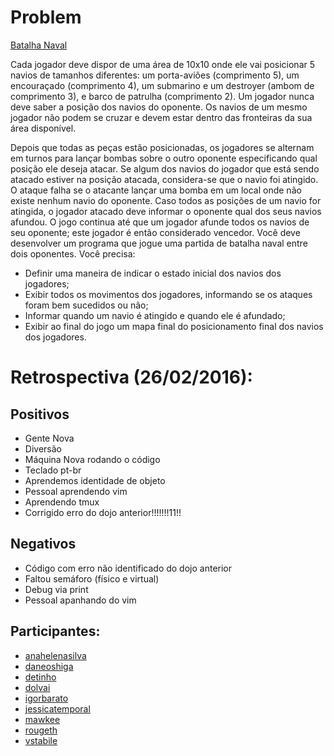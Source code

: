 Problem
=======
[Batalha Naval](http://dojopuzzles.com/problemas/exibe/batalha-naval/)

Cada jogador deve dispor de uma área de 10x10 onde ele vai posicionar 5 navios de tamanhos
diferentes: um porta-aviões (comprimento 5), um encouraçado (comprimento 4), um submarino e um
destroyer (ambom de comprimento 3), e barco de patrulha (comprimento 2). Um jogador nunca deve
saber a posição dos navios do oponente. Os navios de um mesmo jogador não podem se cruzar e devem
estar dentro das fronteiras da sua área disponível.

Depois que todas as peças estão posicionadas, os jogadores se alternam em turnos para lançar bombas
sobre o outro oponente especificando qual posição ele deseja atacar. Se algum dos navios do jogador
que está sendo atacado estiver na posição atacada, considera-se que o navio foi atingido. O ataque
falha se o atacante lançar uma bomba em um local onde não existe nenhum navio do oponente.
Caso todos as posições de um navio for atingida, o jogador atacado deve informar o oponente qual
dos seus navios afundou. O jogo continua até que um jogador afunde todos os navios de seu oponente;
este jogador é então considerado vencedor.
Você deve desenvolver um programa que jogue uma partida de batalha naval entre dois oponentes. Você
precisa:

* Definir uma maneira de indicar o estado inicial dos navios dos jogadores;
* Exibir todos os movimentos dos jogadores, informando se os ataques foram bem sucedidos ou não;
* Informar quando um navio é atingido e quando ele é afundado;
* Exibir ao final do jogo um mapa final do posicionamento final dos navios dos jogadores.

Retrospectiva (26/02/2016):
===========================

Positivos
---------

* Gente Nova
* Diversão
* Máquina Nova rodando o código
* Teclado pt-br
* Aprendemos identidade de objeto
* Pessoal aprendendo vim
* Aprendendo tmux
* Corrigido erro do dojo anterior!!!!!!!11!!

Negativos
---------

* Código com erro não identificado do dojo anterior
* Faltou semáforo (físico e virtual)
* Debug via print
* Pessoal apanhando do vim


Participantes:
--------------

* [anahelenasilva](https://github.com/anahelenasilva)
* [daneoshiga](https://github.com/daneoshiga)
* [detinho](https://github.com/detinho)
* [dolvai](https://github.com/dolvai)
* [igorbarato](https://github.com/igorbarato)
* [jessicatemporal](https://github.com/jtemporal)
* [mawkee](https://github.com/mawkee)
* [rougeth](https://github.com/rougeth)
* [vstabile](https://github.com/vstabile)
